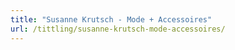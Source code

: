 ```yaml
---
title: "Susanne Krutsch - Mode + Accessoires"
url: /tittling/susanne-krutsch-mode-accessoires/
---
```

